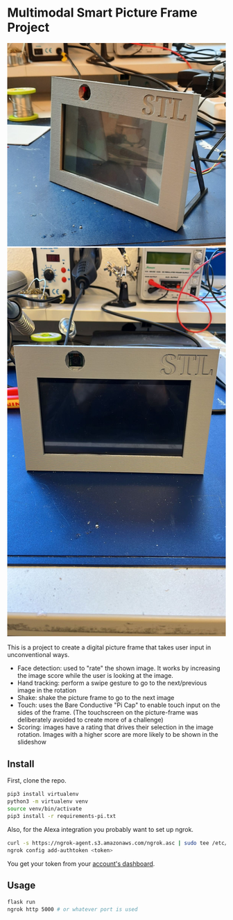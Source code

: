 # Multimodal Smart Picture Frame Project

![](docs/frame1.jpg) ![](docs/frame2.jpg)

This is a project to create a digital picture frame that takes user input in unconventional ways.

- Face detection: used to "rate" the shown image. It works by increasing the image score while the user is looking at the image.
- Hand tracking: perform a swipe gesture to go to the next/previous image in the rotation
- Shake: shake the picture frame to go to the next image
- Touch: uses the Bare Conductive "Pi Cap" to enable touch input on the sides of the frame. (The touchscreen on the picture-frame was deliberately avoided to create more of a challenge)
- Scoring: images have a rating that drives their selection in the image rotation. Images with a higher score are more likely to be shown in the slideshow

## Install

First, clone the repo.

```sh
pip3 install virtualenv
python3 -m virtualenv venv
source venv/bin/activate
pip3 install -r requirements-pi.txt
```

Also, for the Alexa integration you probably want to set up ngrok.

```sh
curl -s https://ngrok-agent.s3.amazonaws.com/ngrok.asc | sudo tee /etc/apt/trusted.gpg.d/ngrok.asc >/dev/null && echo "deb https://ngrok-agent.s3.amazonaws.com buster main" | sudo tee /etc/apt/sources.list.d/ngrok.list && sudo apt update && sudo apt install ngrok
ngrok config add-authtoken <token>
```

You get your token from your [account's dashboard](https://dashboard.ngrok.com).

## Usage

```sh
flask run
ngrok http 5000 # or whatever port is used
```
